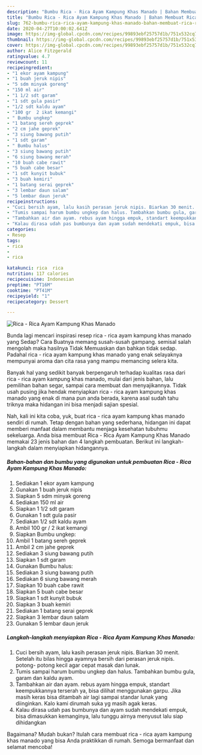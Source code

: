 ```yaml
---
description: "Bumbu Rica - Rica Ayam Kampung Khas Manado | Bahan Membuat Rica - Rica Ayam Kampung Khas Manado Yang Bisa Manjain Lidah"
title: "Bumbu Rica - Rica Ayam Kampung Khas Manado | Bahan Membuat Rica - Rica Ayam Kampung Khas Manado Yang Bisa Manjain Lidah"
slug: 762-bumbu-rica-rica-ayam-kampung-khas-manado-bahan-membuat-rica-rica-ayam-kampung-khas-manado-yang-bisa-manjain-lidah
date: 2020-04-27T10:00:02.641Z
image: https://img-global.cpcdn.com/recipes/99893ebf25757d1b/751x532cq70/rica-rica-ayam-kampung-khas-manado-foto-resep-utama.jpg
thumbnail: https://img-global.cpcdn.com/recipes/99893ebf25757d1b/751x532cq70/rica-rica-ayam-kampung-khas-manado-foto-resep-utama.jpg
cover: https://img-global.cpcdn.com/recipes/99893ebf25757d1b/751x532cq70/rica-rica-ayam-kampung-khas-manado-foto-resep-utama.jpg
author: Alice Fitzgerald
ratingvalue: 4.7
reviewcount: 11
recipeingredient:
- "1 ekor ayam kampung"
- "1 buah jeruk nipis"
- "5 sdm minyak goreng"
- "150 ml air"
- "1 1/2 sdt garam"
- "1 sdt gula pasir"
- "1/2 sdt kaldu ayam"
- "100 gr  2 ikat kemangi"
- " Bumbu ungkep"
- "1 batang sereh geprek"
- "2 cm jahe geprek"
- "3 siung bawang putih"
- "1 sdt garam"
- " Bumbu halus"
- "3 siung bawang putih"
- "6 siung bawang merah"
- "10 buah cabe rawit"
- "5 buah cabe besar"
- "1 sdt kunyit bubuk"
- "3 buah kemiri"
- "1 batang serai geprek"
- "3 lembar daun salam"
- "5 lembar daun jeruk"
recipeinstructions:
- "Cuci bersih ayam, lalu kasih perasan jeruk nipis. Biarkan 30 menit. Setelah itu bilas hingga ayamnya bersih dari perasan jeruk nipis. potong- potong kecil agar cepat masak dan lunak."
- "Tumis sampai harum bumbu ungkep dan halus. Tambahkan bumbu gula, garam dan kaldu ayam."
- "Tambahkan air dan ayam. rebus ayam hingga empuk, standart keempukkannya terserah ya, bisa dilihat menggunakan garpu. Jika masih keras bisa ditambah air lagi sampai standar lunak yang diinginkan. Kalo kami dirumah suka yg masih agak keras."
- "Kalau dirasa udah pas bumbunya dan ayam sudah mendekati empuk, bisa dimasukkan kemanginya, lalu tunggu airnya menyusut lalu siap dihidangkan"
categories:
- Resep
tags:
- rica
- 
- rica

katakunci: rica  rica 
nutrition: 117 calories
recipecuisine: Indonesian
preptime: "PT16M"
cooktime: "PT41M"
recipeyield: "1"
recipecategory: Dessert

---
```



![Rica - Rica Ayam Kampung Khas Manado](https://img-global.cpcdn.com/recipes/99893ebf25757d1b/751x532cq70/rica-rica-ayam-kampung-khas-manado-foto-resep-utama.jpg)

Bunda lagi mencari inspirasi resep rica - rica ayam kampung khas manado yang Sedap? Cara Buatnya memang susah-susah gampang. semisal salah mengolah maka hasilnya Tidak Memuaskan dan bahkan tidak sedap. Padahal rica - rica ayam kampung khas manado yang enak selayaknya mempunyai aroma dan cita rasa yang mampu memancing selera kita.

Banyak hal yang sedikit banyak berpengaruh terhadap kualitas rasa dari rica - rica ayam kampung khas manado, mulai dari jenis bahan, lalu pemilihan bahan segar, sampai cara membuat dan menyajikannya. Tidak usah pusing jika hendak menyiapkan rica - rica ayam kampung khas manado yang enak di mana pun anda berada, karena asal sudah tahu triknya maka hidangan ini bisa menjadi sajian spesial.




Nah, kali ini kita coba, yuk, buat rica - rica ayam kampung khas manado sendiri di rumah. Tetap dengan bahan yang sederhana, hidangan ini dapat memberi manfaat dalam membantu menjaga kesehatan tubuhmu sekeluarga. Anda bisa membuat Rica - Rica Ayam Kampung Khas Manado memakai 23 jenis bahan dan 4 langkah pembuatan. Berikut ini langkah-langkah dalam menyiapkan hidangannya.

<!--inarticleads1-->

##### Bahan-bahan dan bumbu yang digunakan untuk pembuatan Rica - Rica Ayam Kampung Khas Manado:

1. Sediakan 1 ekor ayam kampung
1. Gunakan 1 buah jeruk nipis
1. Siapkan 5 sdm minyak goreng
1. Sediakan 150 ml air
1. Siapkan 1 1/2 sdt garam
1. Gunakan 1 sdt gula pasir
1. Sediakan 1/2 sdt kaldu ayam
1. Ambil 100 gr / 2 ikat kemangi
1. Siapkan  Bumbu ungkep:
1. Ambil 1 batang sereh geprek
1. Ambil 2 cm jahe geprek
1. Sediakan 3 siung bawang putih
1. Siapkan 1 sdt garam
1. Gunakan  Bumbu halus:
1. Sediakan 3 siung bawang putih
1. Sediakan 6 siung bawang merah
1. Siapkan 10 buah cabe rawit
1. Siapkan 5 buah cabe besar
1. Siapkan 1 sdt kunyit bubuk
1. Siapkan 3 buah kemiri
1. Sediakan 1 batang serai geprek
1. Siapkan 3 lembar daun salam
1. Gunakan 5 lembar daun jeruk




<!--inarticleads2-->

##### Langkah-langkah menyiapkan Rica - Rica Ayam Kampung Khas Manado:

1. Cuci bersih ayam, lalu kasih perasan jeruk nipis. Biarkan 30 menit. Setelah itu bilas hingga ayamnya bersih dari perasan jeruk nipis. potong- potong kecil agar cepat masak dan lunak.
1. Tumis sampai harum bumbu ungkep dan halus. Tambahkan bumbu gula, garam dan kaldu ayam.
1. Tambahkan air dan ayam. rebus ayam hingga empuk, standart keempukkannya terserah ya, bisa dilihat menggunakan garpu. Jika masih keras bisa ditambah air lagi sampai standar lunak yang diinginkan. Kalo kami dirumah suka yg masih agak keras.
1. Kalau dirasa udah pas bumbunya dan ayam sudah mendekati empuk, bisa dimasukkan kemanginya, lalu tunggu airnya menyusut lalu siap dihidangkan




Bagaimana? Mudah bukan? Itulah cara membuat rica - rica ayam kampung khas manado yang bisa Anda praktikkan di rumah. Semoga bermanfaat dan selamat mencoba!
